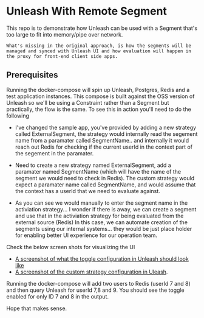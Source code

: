 # Unleash With Remote Segment

This repo is to demonstrate how Unleash can be used with a Segment that's too large to fit into memory/pipe over network.

``` What's missing in the original approach, is how the segments will be managed and synced with Unleash UI and how evaluation will happen in the proxy for front-end client side apps.  ```

## Prerequisites

Running the docker-compose will spin up Unleash, Postgres, Redis and a test application instances. This compose is built against the OSS version of Unleash so we'll be using a Constraint rather than a Segment but practically, the flow is the same. To see this in action you'll need to do the following
- I've changed the sample app, you've provided by adding a new strategy called ExternalSegment, the strategy would internally read the segement name from a paramater called SegmentName.. 
   and internally it would reach out Redis for checking if the current userId in the context part of the segement in the paramater.  

- Need to create a new strategy named ExternalSegment, add a paramater named SegmentName (which will have the name of the segment we would need to check in Redis).  The custom strategy would expect a paramater name called SegmentName, and would assume that the context has a userId that we need to evaluate against. 
  
- As you can see we would manually to enter the segment name in the activiation strategy... I wonder if there is away, we can create a segment and use that in the activiation strategy for being evaluated from the external source (Redis) In this case, we can automate creation of the segments using our internal systems... they would be just place holder for enabling better UI experience for our operation team.
 
  
Check the below screen shots for visualizing the UI
- [A screenshot of what the toggle configuration in Unleash should look like](strategy.PNG)
- [A screenshot of the custom strategy configuration in Uleash](strategy_creation.PNG).

Running the docker-compose will add two users to Redis (userId 7 and 8) and then query Unleash for userId 7,8 and 9. You should see the toggle enabled for only ID 7 and 8 in the output.

Hope that makes sense.